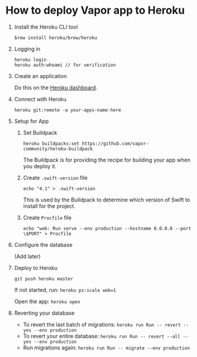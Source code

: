 # How to deploy Vapor app to Heroku

1. Install the Heroku CLI tool

    `brew install heroku/brew/heroku`

2. Logging in
    ```
    heroku login
    heroku auth:whoami // for verification
    ```
3. Create an application
    
    Do this on the [Heroku dashboard](https://dashboard.heroku.com/apps).
  
4. Connect with Heroku

    `heroku git:remote -a your-apps-name-here`
5. Setup for App
    1. Set Buildpack
    
        `heroku buildpacks:set https://github.com/vapor-community/heroku-buildpack`
        
        The Buildpack is for providing the recipe for building your app when you deploy it.
    2. Create `.swift-version` file

        `echo "4.1" > .swift-version`
        
        This is used by the Buildpack to determine which version of Swift to install for the project.
    3. Create `Procfile` file
    
        `echo "web: Run serve --env production --hostname 0.0.0.0 --port \$PORT" > Procfile`

6. Configure the database
   
   (Add later)

7. Deploy to Heroku
    
    `git push heroku master`
    
    If not started, run: `heroku ps:scale web=1`
    
    Open the app: `heroku open` 
    
8. Reverting your database
    - To revert the last batch of migrations: `heroku run Run -- revert --yes --env production`
    - To revert your entire database: `heroku run Run -- revert --all --yes --env production`
    - Run migrations again: `heroku run Run -- migrate --env production`
